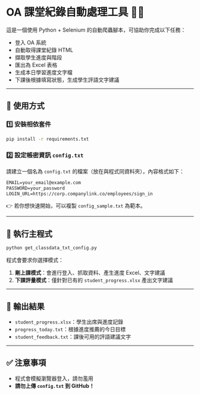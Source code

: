 # OA 課堂紀錄自動處理工具 🧑‍🏫

這是一個使用 Python + Selenium 的自動爬蟲腳本，可協助你完成以下任務：

- 登入 OA 系統
- 自動取得課堂紀錄 HTML
- 擷取學生進度與階段
- 匯出為 Excel 表格
- 生成本日學習進度文字檔
- 下課後根據填寫狀態，生成學生評語文字建議

---

## 🔧 使用方式

### 1️⃣ 安裝相依套件

```bash
pip install -r requirements.txt
```

### 2️⃣ 設定帳密資訊 `config.txt`

請建立一個名為 `config.txt` 的檔案（放在與程式同資料夾），內容格式如下：

```txt
EMAIL=your_email@example.com
PASSWORD=your_password
LOGIN_URL=https://corp.companylink.co/employees/sign_in
```

👉 若你想快速開始，可以複製 `config_sample.txt` 為範本。

---

## 🚀 執行主程式

```bash
python get_classdata_txt_config.py
```

程式會要求你選擇模式：

1. **剛上課模式**：會進行登入、抓取資料、產生進度 Excel、文字建議
2. **下課評量模式**：僅針對已有的 `student_progress.xlsx` 產出文字建議

---

## 📁 輸出結果

- `student_progress.xlsx`：學生出席與進度記錄
- `progress_today.txt`：根據進度推薦的今日目標
- `student_feedback.txt`：課後可用的評語建議文字

---

## ✅ 注意事項

- 程式會模擬瀏覽器登入，請勿濫用
- **請勿上傳 `config.txt` 到 GitHub！**
